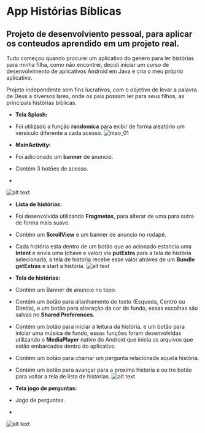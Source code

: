 # App Histórias Bíblicas

## Projeto de desenvolviento pessoal, para aplicar os conteudos aprendido em um projeto real.
Tudo começou quando procurei um aplicativo do genero para ler histórias para minha filha, como não encontrei, decidi iniciar um curso de desenvolvimento de aplicativos Android em Java e cria o meu próprio aplicativo.

Projeto independente sem fins lucrativos, com o objetivo de levar a palavra de Deus a diversos lares, onde os pais possam ler para seus filhos,
as principais histórias bíblicas.

- **Tela Splash:** 
- Foi utilizado a função **randomica** para exibir de forma aleatório um versiculo diferente a cada acesso.
![mao_01](https://user-images.githubusercontent.com/61321277/119014567-79723100-b96e-11eb-884b-6672de327cc4.png)

- **MainActivity:** 
- Foi adicionado um **banner** de anuncio. 
- Contém 3 botões de acesso.
- 
![alt text](https://github.com/rst-tec/AppHistoria/issues/7#issue-897073327)


- **Lista de histórias:** 
- Foi desenvolvida utilizando **Fragmetos**, para alterar de uma para outra de forma mais suave.
- Contém um **ScrollView** e um banner de anuncio no rodapé.
- Cada história esta dentro de um botão que ao acionado estancia uma **Intent** e envia uma (chave e valor) via **putExtra** para a tela de história selecionada, a tela de história recebe esse valor atraves de um **Bundle** **getExtras** e start a história.
![alt text](https://drive.google.com/file/d/1ogqboWCklmuOJz357Dv7IssAFctC26pH/view?usp=sharing)


- **Tela de histórias:** 
- Contém um Banner de anuncio no topo.
- Contém um botão para alianhamento do texto (Esqueda, Centro ou Direita), e um botão para alteração da cor de fundo, essas escolhas são salvas no **Shared Preferences.**
- Contém um botão para iniciar a leitura da história, e um botão para iniciar uma música de fundo, essas funções foram desenvolvidas utilizando o **MediaPlayer** nativo do Android que inicia os arquivos que estão embarcados dentro do aplicativo.
- Contém um botão para chamar um pergunta relacionada aquela história.
- Contém um botão para avançar para a proxima historia e ou tro botão para voltar a tela de lista de histórias.
![alt text](https://drive.google.com/file/d/1TmKs5kuKtsEIw2wUG8yxGDD_N8uYC-0_/view?usp=sharing)


- **Tela jogo de perguntas:** 
- Jogo de perguntas.
- 
![alt text](https://drive.google.com/file/d/1Nj3ZuJISDn7eJn7fZDh1H5hnatiP1LdE/view?usp=sharing)
